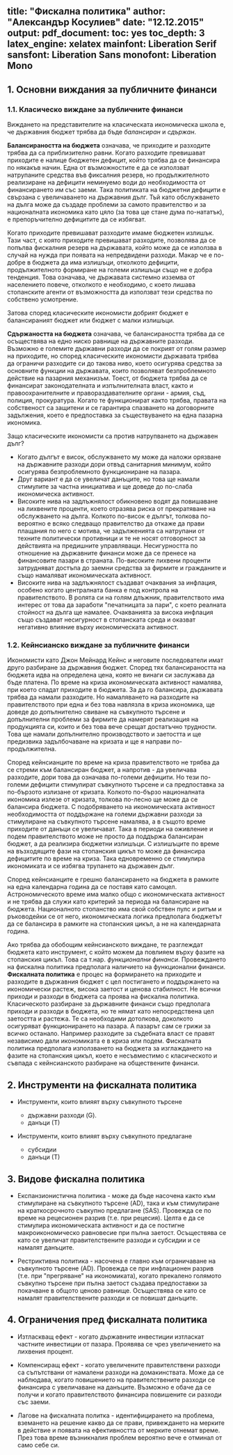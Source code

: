 title: "Фискална политика"
author: "Александър Косулиев"
date: "12.12.2015"
output: 
  pdf_document: 
    toc: yes
    toc_depth: 3
    latex_engine: xelatex
mainfont: Liberation Serif
sansfont: Liberation Sans
monofont: Liberation Mono
---



## 1. Основни виждания за публичните финанси

### 1.1. Класическо виждане за публичните финанси

Виждането на представителите на класическата икономическа школа
е, че държавния бюджет трябва да бъде *балансиран* и *сдържан*.

__Балансираността на бюджета__ означава, че приходите и разходите
трябва да са приблизително равни. Когато разходите превишават
приходите е налице бюджетен дефицит, който трябва да се финансира
по някакъв начин. Една от възможностите е да се използват
натрупаните средства във фиксалния резерв, но продължителното
реализиране на дефицити неминуемо води до необходимостта от
финансирането им със заеми. Така политиката на бюджетни дефицити
е свързана с увеличаването на държавния дълг. Тъй като
обслужването на дълга може да създаде проблеми за самото
правителство и за националната икономика като цяло (за това ще
стане дума по-нататък), е препоръчително дефицитите да се
избягват. 

Когато приходите превишават разходите имаме бюджетен излишък.
Тази част, с която приходите превишават разходите, позволява да
се попълва фискалния резерв на държавата, който може да се
използва в случай на нужда при появата на непредвидени разходи.
Макар че е по-добре в бюджета да има излишъци, отколкото
дефицити, продължителното формиране на големи излишъци също не е
добра тенденция. Това означава, че държавата системно
изземва от населението повече, отколкото е необходимо, с което
лишава стопанските агенти от възможността да използват тези
средства по собствено усмотрение. 

Затова според класическите икономисти добрият бюджет е
балансираният бюджет или бюджет с малки излишъци.

__Сдържаността на бюджета__ означава, че балансираността трябва
да се осъществява на едно ниско равнище на държавните разходи.
Възможно е големите държавни разходи да се покрият от голям
размер на приходите, но според класическите икономисти държавата
трябва да ограничи разходите си до такова ниво, което осигурява
средства за основните функции на държавата, които позволяват
безпроблемното действие на пазарния механизъм. Тоест, от бюджета
трябва да се финансират законодателната и изпълнителната власт,
както и правоохранителните и правораздавателните органи - армия,
съд, полиция, прокуратура. Когато те функционират както трябва,
правата на собственост са защитени и се гарантира спазването на
договорните задължения, което е предпоставка за съществуването на
една пазарна икономика. 

Защо класическите икономисти са против натрупването на държавен
дълг? 

* Когато дългът е висок, обслужването му може да наложи
орязване на държавните разходи дори отвъд санитарния минимум,
който осигурява безпроблемното функциониране на пазара. 
* Друг вариант е да се увеличат данъците, но това ще намали
стимулите за частна инициатива и ще доведе до по-слаба
икономическа активност.  
* Високите нива на задлъжнялост обикновено водят да повишаване на
лихвените проценти, което отразява риска от прекратяване на
обслужването на дълга. Колкото по-висок е дългът, толкова
по-вероятно е всяко следващо правителство да откаже да прави
плащания по него с мотива, че задълженията са натрупани от
техните политически противници и те не носят отговорност за
действията на предишните управляващи.  Несигурността по отношение
на държавните финанси може да се пренесе на финансовите пазари в
страната.  По-високите лихвени проценти затрудняват достъпа до
заемни средства за фирмите и гражданите и също намаляват
икономическата активност. 
* Високите нива на задлъжнялост създават очаквания за инфлация,
особено когато централната банка е под контрола на
правителството. В ролята си на голям длъжник, правителството има
интерес от това да заработи "печатницата за пари", с което
реалната стойност на дълга ще намалее. Очакванията за висока
инфлация също създават несигурност в стопанската среда и оказват
негативно влияние върху икономическата активност.

### 1.2. Кейнсианско виждане за публичните финанси

Икономисти като Джон Мейнард Кейнс и неговите последователи имат
друго разбиране за държавния бюджет. Според тях балансираността
на бюджета идва на определена цена, която не винаги си заслужава
да бъде платена. По време на криза икономическата активност
намалява, при което спадат приходите в бюджета. За да го
балансира, държавата трябва да намали разходите. Но намаляването
на разходите на правителството при една и без това навлязла в
криза икономика, ще доведе до допълнително свиване на съвкупното
търсене и допълнителни проблеми за фирмите да намерят реализация
на продукцията си, които и без това вече срещат достатъчно
трудности. Това ще намали допълнително производството и заетостта
и ще предизвика задълбочаване на кризата и ще я направи
по-продължителна. 

Според кейнсианците по време на криза правителството не трябва да
се стреми към балансиран бюджет, а напротив - да увеличава
разходите, дори това да означава по-големи дефицити. Но тези
по-големи дефицити стимулират съвкупното търсене и са
предпоставка за по-бързото излизане от кризата. Колкото по-бързо
националната икономика излезе от кризата, толкова по-лесно ще
може да се балансира бюджета. С подобряването на икономическата
активност необходимостта от поддържане на големи държавни разходи
за стимулиране на съвкупното търсене намалява, а в същото време
приходите от данъци се увеличават. Така в периоди на оживление и
подем правителството може не просто да поддържа балансиран
бюджет, а да реализира бюджетни излишъци. С излишъците по време
на възходящите фази на стопанския цикъл то може да финансира
дефицитите по време на криза. Така едновременно се стимулира
икономиката и се избягва трупането на държавен дълг.

Според кейнсианците е грешно балансирането на бюджета в рамките
на една календарна година да се поставя като самоцел.
Астрономическото време има малко общо с икономическата активност
и не трябва да служи като критерий за периода на балансиране на
бюджета. Националното стопанство има свой собствен пулс и ритъм и
ръководейки се от него, икономическата логика предполага бюджетът
да се балансира в рамките на стопанския цикъл, а не на
календарната година.

Ако трябва да обобощим кейнсианското виждане, те разглеждат
бюджета като инструмент, с който можем да повлияем върху фазите
на стопанския цикъл. Това са т.нар. *функционални
финанси*. Провеждането на фискална политика предполага наличието
на функционални финанси. __Фискалната политика__ е процес на
формирането на приходите и разходите в държавния бюджет с цел
постигането и поддържането на икономически растеж, висока заетост
и ценова стабилност. Не всички приходи и разходи в бюджета са
проява на фискална политика. Класическото разбиране за държавните
финанси също предполага приходи и разходи в бюджета, но те нямат
като непосредствена цел заетостта и растежа. Те са необходими
дотолкова, доколкото осигуряват функционирането на пазара. А
пазарът сам се грижи за всичко останало. Например разходите за
съдебната власт се правят независимо дали икономиката е в криза
или подем. Фискалната политика предполага използването на бюджета
за изглаждането на фазите на стопанския цикъл, което е
несъвместимо с класическото и съвпада с кейнсианското разбиране
на обществените финанси.

## 2. Инструменти на фискалната политика

* Инструменти, които влияят върху съвкупното търсене
  - държавни разходи (G). 
  - данъци (Т)

* Инструменти, които влияят върху съвкупното предлагане
  - субсидии
  - данъци (Т)

## 3. Видове фискална политика

* Експанзионистична политика - може да бъде насочена както към
стимулиране на съвкупното търсене (AD), така и към стимулиране на
краткосрочното съвкупно предлагане (SAS). Провежда се по време на
рецесионен разрив (т.е. при рецесия). Целта е да се стимулира
икономическата активност и да се постигне макроикономическо
равновесие при пълна заетост. Осъществява се като се увеличат
правителствените разходи и субсидии и се намалят данъците.

* Рестриктивна политика - насочена е главно към ограничаване на
съвкупното търсене (AD). Провежда се при инфлационен разрив (т.е.
при "прегряване" на икономиката), когато прекалено голямото
съвкупно търсене при пълна заетост създава предпоставки за
покачване в общото ценово равнище. Осъществява се като се намалят
правителствените разходи и се повишат данъците.

## 4. Ограничения пред фискалната политика

* Изтласкващ ефект - когато държавните инвестиции изтласкат
частните инвестиции от пазара. Проявява се чрез увеличението на
лихвения процент.

* Компенсиращ ефект - когато увеличените правителствени разходи
са съпътствани от намалени разходи на домакинствата. Може да се
наблюдава, когато повишението на правителствените разходи се
финансира с увеличаване на данъците. Възможно е обаче да се
получи и когато правителството финансира повишените си разходи
със заеми.

* Лагове на фискалната политка - идентифицирането на проблема,
вземането на решение какво да се прави, привеждането на мерките в
действие и появата на ефективността от мерките отнемат време.
През това време възникналия проблем вероятно вече е отминал от
само себе си.

